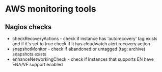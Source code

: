 # AWS monitoring tools

## Nagios checks
* checkRecoveryActions - check if instance has 'autorecovery' tag exists and if it's set to true check if it has cloudwatch alert recovery action
* snapshotMonitor - check if abandoned or untagged (tag: archive) snapshots exists
* enhanceNetworkingCheck  - check if instances that supports EN have ENA/VF support enabled
